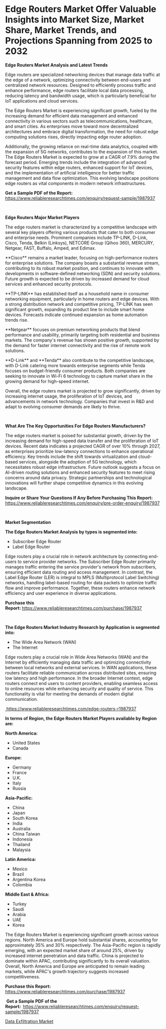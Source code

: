 <p><h1>Edge Routers Market Offer Valuable Insights into Market Size, Market Share, Market Trends, and Projections Spanning from 2025 to 2032</h1></p><p><strong>Edge Routers Market Analysis and Latest Trends</strong></p>
<p><p>Edge routers are specialized networking devices that manage data traffic at the edge of a network, optimizing connectivity between end-users and centralized network resources. Designed to efficiently process traffic and enhance performance, edge routers facilitate local data processing, reducing latency and bandwidth usage, which is particularly beneficial for IoT applications and cloud services.</p><p>The Edge Routers Market is experiencing significant growth, fueled by the increasing demand for efficient data management and enhanced connectivity in various sectors such as telecommunications, healthcare, and smart cities. As enterprises move toward more decentralized architectures and embrace digital transformation, the need for robust edge computing solutions rises, directly impacting edge router adoption.</p><p>Additionally, the growing reliance on real-time data analytics, coupled with the expansion of 5G networks, contributes to the expansion of this market. The Edge Routers Market is expected to grow at a CAGR of 7.9% during the forecast period. Emerging trends include the integration of advanced security features within edge routers, enhanced support for IoT devices, and the implementation of artificial intelligence for better traffic management and data flow optimization. This evolving landscape positions edge routers as vital components in modern network infrastructures.</p></p>
<p><strong>Get a Sample PDF of the Report:&nbsp;</strong> <a href="https://www.reliableresearchtimes.com/enquiry/request-sample/1987937?utm_campaign=2225&utm_medium=2&utm_source=Github&utm_content=ia&utm_term=15022025&utm_id=edge-routers">https://www.reliableresearchtimes.com/enquiry/request-sample/1987937</a></p>
<p>&nbsp;</p>
<p><strong>Edge Routers Major Market Players</strong></p>
<p><p>The edge routers market is characterized by a competitive landscape with several key players offering various products that cater to both consumer and enterprise needs. Prominent companies include TP-LINK, D-Link, Cisco, Tenda, Belkin (Linksys), NETCORE Group (Qihoo 360), MERCURY, Netgear, FAST, Buffalo, Amped, and Edimax.</p><p>**Cisco** remains a market leader, focusing on high-performance routers for enterprise solutions. The company boasts a substantial revenue stream, contributing to its robust market position, and continues to innovate with developments in software-defined networking (SDN) and security solutions. Future growth is expected to be driven by increased demand for cloud services and enhanced security protocols.</p><p>**TP-LINK** has established itself as a household name in consumer networking equipment, particularly in home routers and edge devices. With a strong distribution network and competitive pricing, TP-LINK has seen significant growth, expanding its product line to include smart home devices. Forecasts indicate continued expansion as home automation trends rise.</p><p>**Netgear** focuses on premium networking products that blend performance and usability, primarily targeting both residential and business markets. The company's revenue has shown positive growth, supported by the demand for faster internet connectivity and the rise of remote work solutions.</p><p>**D-Link** and **Tenda** also contribute to the competitive landscape, with D-Link catering more towards enterprise segments while Tenda focuses on budget-friendly consumer products. Both companies are seeking to innovate in Wi-Fi 6 technology to capture market share in the growing demand for high-speed internet.</p><p>Overall, the edge routers market is projected to grow significantly, driven by increasing internet usage, the proliferation of IoT devices, and advancements in network technology. Companies that invest in R&D and adapt to evolving consumer demands are likely to thrive.</p></p>
<p>&nbsp;</p>
<p><strong>What Are The Key Opportunities For Edge Routers Manufacturers?</strong></p>
<p><p>The edge routers market is poised for substantial growth, driven by the increasing demand for high-speed data transfer and the proliferation of IoT devices. Recent data indicates a projected CAGR of over 10% through 2027, as enterprises prioritize low-latency connections to enhance operational efficiency. Key trends include the shift towards virtualization and cloud-based services, alongside the adoption of 5G technology, which necessitates robust edge infrastructure. Future outlook suggests a focus on AI-driven routing solutions and enhanced security features to meet rising concerns around data privacy. Strategic partnerships and technological innovations will further shape competitive dynamics in this evolving landscape.</p></p>
<p><strong>Inquire or Share Your Questions If Any Before Purchasing This Report:</strong> <a href="https://www.reliableresearchtimes.com/enquiry/pre-order-enquiry/1987937?utm_campaign=2225&utm_medium=2&utm_source=Github&utm_content=ia&utm_term=15022025&utm_id=edge-routers">https://www.reliableresearchtimes.com/enquiry/pre-order-enquiry/1987937</a></p>
<p>&nbsp;</p>
<p><strong>Market Segmentation</strong></p>
<p><strong>The Edge Routers Market Analysis by types is segmented into:</strong></p>
<p><ul><li>Subscriber Edge Router</li><li>Label Edge Router</li></ul></p>
<p><p>Edge routers play a crucial role in network architecture by connecting end-users to service provider networks. The Subscriber Edge Router primarily manages traffic entering the service provider's network from subscribers, ensuring efficient data routing and access management. In contrast, the Label Edge Router (LER) is integral to MPLS (Multiprotocol Label Switching) networks, handling label-based routing for data packets to optimize traffic flow and improve performance. Together, these routers enhance network efficiency and user experience in diverse applications.</p></p>
<p><strong>Purchase this Report:&nbsp;</strong><a href="https://www.reliableresearchtimes.com/purchase/1987937?utm_campaign=2225&utm_medium=2&utm_source=Github&utm_content=ia&utm_term=15022025&utm_id=edge-routers">https://www.reliableresearchtimes.com/purchase/1987937</a></p>
<p>&nbsp;</p>
<p><strong>The Edge Routers Market Industry Research by Application is segmented into:</strong></p>
<p><ul><li>The Wide Area Network (WAN)</li><li>The Internet</li></ul></p>
<p><p>Edge routers play a crucial role in Wide Area Networks (WAN) and the Internet by efficiently managing data traffic and optimizing connectivity between local networks and external services. In WAN applications, these routers facilitate reliable communication across distributed sites, ensuring low latency and high performance. In the broader Internet context, edge routers connect end users to content providers, enabling seamless access to online resources while enhancing security and quality of service. This functionality is vital for meeting the demands of modern digital communication.</p></p>
<p><a href="https://www.reliableresearchtimes.com/edge-routers-r1987937?utm_campaign=2225&utm_medium=2&utm_source=Github&utm_content=ia&utm_term=15022025&utm_id=edge-routers">&nbsp;https://www.reliableresearchtimes.com/edge-routers-r1987937</a></p>
<p><strong>In terms of Region, the Edge Routers Market Players available by Region are:</strong></p>
<p>
    <p> <strong> North America: </strong>
        <ul>
            <li>United States</li>
            <li>Canada</li>
        </ul>
        </p> 
    <p> <strong> Europe: </strong>
        <ul>
            <li>Germany</li>
            <li>France</li>
            <li>U.K.</li>
            <li>Italy</li>
            <li>Russia</li>
        </ul>
        </p> 
    <p> <strong> Asia-Pacific: </strong>
        <ul>
            <li>China</li>
            <li>Japan</li>
            <li>South Korea</li>
            <li>India</li>
            <li>Australia</li>
            <li>China Taiwan</li>
            <li>Indonesia</li>
            <li>Thailand</li>
            <li>Malaysia</li>
        </ul>
        </p> 
    <p> <strong> Latin America: </strong>
        <ul>
            <li>Mexico</li>
            <li>Brazil</li>
            <li>Argentina Korea</li>
            <li>Colombia</li>
        </ul>
        </p> 
    <p> <strong> Middle East & Africa: </strong>
        <ul>
            <li>Turkey</li>
            <li>Saudi</li>
            <li>Arabia</li>
            <li>UAE</li>
            <li>Korea</li>
        </ul>
    </p>
    </p>
<p><p>The Edge Routers Market is experiencing significant growth across various regions. North America and Europe hold substantial shares, accounting for approximately 35% and 30% respectively. The Asia-Pacific region is rapidly emerging, with an expected market share of around 25%, driven by increased internet penetration and data traffic. China is projected to dominate within APAC, contributing significantly to its overall valuation. Overall, North America and Europe are anticipated to remain leading markets, while APAC's growth trajectory suggests increased competitiveness.</p></p>
<p><strong>Purchase this Report: </strong><a href="https://www.reliableresearchtimes.com/purchase/1987937?utm_campaign=2225&utm_medium=2&utm_source=Github&utm_content=ia&utm_term=15022025&utm_id=edge-routers">https://www.reliableresearchtimes.com/purchase/1987937</a></p>
<p>&nbsp;<strong>Get a Sample PDF of the Report:&nbsp;&nbsp;</strong><a href="https://www.reliableresearchtimes.com/enquiry/request-sample/1987937?utm_campaign=2225&utm_medium=2&utm_source=Github&utm_content=ia&utm_term=15022025&utm_id=edge-routers">https://www.reliableresearchtimes.com/enquiry/request-sample/1987937</a></p>
<p><strong></strong></p>
<p><p><a href="https://github.com/hammelximalschid/Market-Research-Report-List-1/blob/main/data-exfiltration-market.md?utm_campaign=2225&utm_medium=2&utm_source=Github&utm_content=ia&utm_term=15022025&utm_id=edge-routers">Data Exfiltration Market</a></p></p>